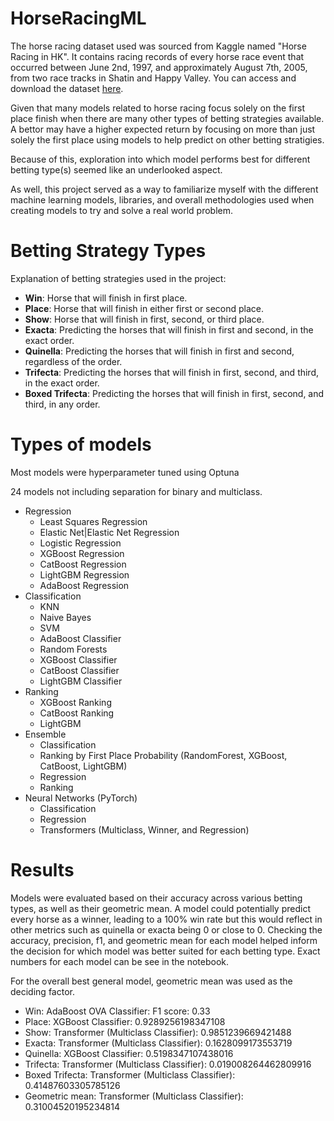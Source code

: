 # HorseRacingML

The horse racing dataset used was sourced from Kaggle named "Horse Racing in HK". It contains racing records of every horse race event that occurred between June 2nd, 1997, and approximately August 7th, 2005, from two race tracks in Shatin and Happy Valley. You can access and download the dataset [here](https://www.kaggle.com/gdaley/hkracing).

Given that many models related to horse racing focus solely on the first place finish when there are many other types of betting strategies available. A bettor may have a higher expected return by focusing on more than just solely the first place using models to help predict on other betting stratigies. 

Because of this, exploration into which model performs best for different betting type(s) seemed like an underlooked aspect.

As well, this project served as a way to familiarize myself with the different machine learning models, libraries, and overall methodologies used when creating models to try and solve a real world problem.

# Betting Strategy Types

Explanation of betting strategies used in the project:

- **Win**: Horse that will finish in first place.
- **Place**: Horse that will finish in either first or second place.
- **Show**: Horse that will finish in first, second, or third place.
- **Exacta**: Predicting the horses that will finish in first and second, in the exact order.
- **Quinella**: Predicting the horses that will finish in first and second, regardless of the order.
- **Trifecta**: Predicting the horses that will finish in first, second, and third, in the exact order.
- **Boxed Trifecta**: Predicting the horses that will finish in first, second, and third, in any order.


# Types of models
Most models were hyperparameter tuned using Optuna

24 models not including separation for binary and multiclass.

- Regression
	- Least Squares Regression
	- Elastic Net|Elastic Net Regression
	- Logistic Regression
	- XGBoost Regression
	-  CatBoost Regression
	-  LightGBM Regression
	- AdaBoost Regression
- Classification
	- KNN
	- Naive Bayes
	- SVM
	- AdaBoost Classifier
	- Random Forests
	- XGBoost Classifier
	- CatBoost Classifier
	- LightGBM Classifier
- Ranking
	- XGBoost Ranking
	- CatBoost Ranking
	- LightGBM
- Ensemble
	- Classification
   	- Ranking by First Place Probability (RandomForest, XGBoost, CatBoost, LightGBM)
	- Regression
	- Ranking
- Neural Networks (PyTorch)
	- Classification
	- Regression
   	- Transformers (Multiclass, Winner, and Regression)


# Results

Models were evaluated based on their accuracy across various betting types, as well as their geometric mean. A model could potentially predict every horse as a winner, leading to a 100% win rate but this would reflect in other metrics such as quinella or exacta being 0 or close to 0. Checking the accuracy, precision, f1, and geometric mean for each model helped inform the decision for which model was better suited for each betting type. Exact numbers for each model can be see in the notebook.

For the overall best general model, geometric mean was used as the deciding factor.

- Win:  AdaBoost OVA Classifier: F1 score: 0.33
- Place: XGBoost Classifier: 0.9289256198347108
- Show: Transformer (Multiclass Classifier): 0.9851239669421488
- Exacta: Transformer (Multiclass Classifier): 0.1628099173553719
- Quinella: XGBoost Classifier: 0.5198347107438016
- Trifecta: Transformer (Multiclass Classifier): 0.019008264462809916
- Boxed Trifecta: Transformer (Multiclass Classifier): 0.41487603305785126
- Geometric mean: Transformer (Multiclass Classifier): 0.31004520195234814
